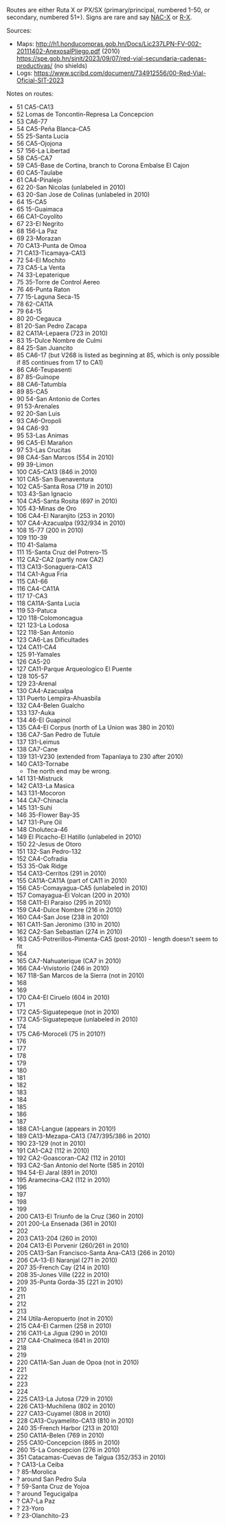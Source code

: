 Routes are either Ruta X or PX/SX (primary/principal, numbered 1-50, or secondary, numbered 51+). Signs are rare and say [NAC-X](https://www.mapillary.com/app/?lat=14.063665&lng=-87.17232999999999&z=17.47230675627&pKey=1149106378846528&focus=photo&x=0.8234422557684501&y=0.22742959701936527&zoom=2.292263470406519) or [R-X](https://www.mapillary.com/app/?lat=14.101208&lng=-87.240902&z=19.9&pKey=1972092526278174&focus=photo&x=0.8749450748032384&y=0.5304357793022314&zoom=2.292263470406519).

Sources:
* Maps: http://h1.honducompras.gob.hn/Docs/Lic237LPN-FV-002-20111402-AnexosalPliego.pdf (2010) https://spe.gob.hn/sinit/2023/09/07/red-vial-secundaria-cadenas-productivas/ (no shields)
* Logs: https://www.scribd.com/document/734912556/00-Red-Vial-Oficial-SIT-2023

Notes on routes:
* 51 CA5-CA13
* 52 Lomas de Toncontin-Represa La Concepcion
* 53 CA6-77
* 54 CA5-Peña Blanca-CA5
* 55 25-Santa Lucia
* 56 CA5-Ojojona
* 57 156-La Libertad
* 58 CA5-CA7
* 59 CA5-Base de Cortina, branch to Corona Embalse El Cajon
* 60 CA5-Taulabe
* 61 CA4-Pinalejo
* 62 20-San Nicolas (unlabeled in 2010)
* 63 20-San Jose de Colinas (unlabeled in 2010)
* 64 15-CA5
* 65 15-Guaimaca
* 66 CA1-Coyolito
* 67 23-El Negrito
* 68 156-La Paz
* 69 23-Morazan
* 70 CA13-Punta de Omoa
* 71 CA13-Ticamaya-CA13
* 72 54-El Mochito
* 73 CA5-La Venta
* 74 33-Lepaterique
* 75 35-Torre de Control Aereo
* 76 46-Punta Raton
* 77 15-Laguna Seca-15
* 78 62-CA11A
* 79 64-15
* 80 20-Cegauca
* 81 20-San Pedro Zacapa
* 82 CA11A-Lepaera (723 in 2010)
* 83 15-Dulce Nombre de Culmi
* 84 25-San Juancito
* 85 CA6-17 (but V268 is listed as beginning at 85, which is only possible if 85 continues from 17 to CA1)
* 86 CA6-Teupasenti
* 87 85-Guinope
* 88 CA6-Tatumbla
* 89 85-CA5
* 90 54-San Antonio de Cortes
* 91 53-Arenales
* 92 20-San Luis
* 93 CA6-Oropoli
* 94 CA6-93
* 95 53-Las Animas
* 96 CA5-El Marañon
* 97 53-Las Crucitas
* 98 CA4-San Marcos (554 in 2010)
* 99 39-Limon
* 100 CA5-CA13 (846 in 2010)
* 101 CA5-San Buenaventura
* 102 CA5-Santa Rosa (719 in 2010)
* 103 43-San Ignacio
* 104 CA5-Santa Rosita (697 in 2010)
* 105 43-Minas de Oro
* 106 CA4-El Naranjito (253 in 2010)
* 107 CA4-Azacualpa (932/934 in 2010)
* 108 15-77 (200 in 2010)
* 109 110-39
* 110 41-Salama
* 111 15-Santa Cruz del Potrero-15
* 112 CA2-CA2 (partly now CA2)
* 113 CA13-Sonaguera-CA13
* 114 CA1-Agua Fria
* 115 CA1-66
* 116 CA4-CA11A
* 117 17-CA3
* 118 CA11A-Santa Lucia
* 119 53-Patuca
* 120 118-Colomoncagua
* 121 123-La Lodosa
* 122 118-San Antonio
* 123 CA6-Las Dificultades
* 124 CA11-CA4
* 125 91-Yamales
* 126 CA5-20
* 127 CA11-Parque Arqueologico El Puente
* 128 105-57
* 129 23-Arenal
* 130 CA4-Azacualpa
* 131 Puerto Lempira-Ahuasbila
* 132 CA4-Belen Gualcho
* 133 137-Auka
* 134 46-El Guapinol
* 135 CA4-El Corpus (north of La Union was 380 in 2010)
* 136 CA7-San Pedro de Tutule
* 137 131-Leimus
* 138 CA7-Cane
* 139 131-V230 (extended from Tapanlaya to 230 after 2010)
* 140 CA13-Tornabe
  * The north end may be wrong.
* 141 131-Mistruck
* 142 CA13-La Masica
* 143 131-Mocoron
* 144 CA7-Chinacla
* 145 131-Suhi
* 146 35-Flower Bay-35
* 147 131-Pure Oil
* 148 Choluteca-46
* 149 El Picacho-El Hatillo (unlabeled in 2010)
* 150 22-Jesus de Otoro
* 151 132-San Pedro-132
* 152 CA4-Cofradia
* 153 35-Oak Ridge
* 154 CA13-Cerritos (291 in 2010)
* 155 CA11A-CA11A (part of CA11 in 2010)
* 156 CA5-Comayagua-CA5 (unlabeled in 2010)
* 157 Comayagua-El Volcan (200 in 2010)
* 158 CA11-El Paraiso (295 in 2010)
* 159 CA4-Dulce Nombre (216 in 2010)
* 160 CA4-San Jose (238 in 2010)
* 161 CA11-San Jeronimo (310 in 2010)
* 162 CA2-San Sebastian (274 in 2010)
* 163 CA5-Potrerillos-Pimenta-CA5 (post-2010) - length doesn't seem to fit
* 164
* 165 CA7-Nahuaterique (CA7 in 2010)
* 166 CA4-Vivistorio (246 in 2010)
* 167 118-San Marcos de la Sierra (not in 2010)
* 168
* 169
* 170 CA4-El Ciruelo (604 in 2010)
* 171
* 172 CA5-Siguatepeque (not in 2010)
* 173 CA5-Siguatepeque (unlabeled in 2010)
* 174
* 175 CA6-Moroceli (75 in 2010?)
* 176
* 177
* 178
* 179
* 180
* 181
* 182
* 183
* 184
* 185
* 186
* 187
* 188 CA1-Langue (appears in 2010!)
* 189 CA13-Mezapa-CA13 (747/395/386 in 2010)
* 190 23-129 (not in 2010)
* 191 CA1-CA2 (112 in 2010)
* 192 CA2-Goascoran-CA2 (112 in 2010)
* 193 CA2-San Antonio del Norte (585 in 2010)
* 194 54-El Jaral (891 in 2010)
* 195 Aramecina-CA2 (112 in 2010)
* 196
* 197
* 198
* 199
* 200 CA13-El Triunfo de la Cruz (360 in 2010)
* 201 200-La Ensenada (361 in 2010)
* 202
* 203 CA13-204 (260 in 2010)
* 204 CA13-El Porvenir (260/261 in 2010)
* 205 CA13-San Francisco-Santa Ana-CA13 (266 in 2010)
* 206 CA-13-El Naranjal (271 in 2010)
* 207 35-French Cay (214 in 2010)
* 208 35-Jones Ville (222 in 2010)
* 209 35-Punta Gorda-35 (221 in 2010)
* 210
* 211
* 212
* 213
* 214 Utila-Aeropuerto (not in 2010)
* 215 CA4-El Carmen (258 in 2010)
* 216 CA11-La Jigua (290 in 2010)
* 217 CA4-Chalmeca (641 in 2010)
* 218
* 219
* 220 CA11A-San Juan de Opoa (not in 2010)
* 221
* 222
* 223
* 224
* 225 CA13-La Jutosa (729 in 2010)
* 226 CA13-Muchilena (802 in 2010)
* 227 CA13-Cuyamel (808 in 2010)
* 228 CA13-Cuyamelito-CA13 (810 in 2010)
* 240 35-French Harbor (213 in 2010)
* 250 CA11A-Belen (769 in 2010)
* 255 CA10-Concepcion (865 in 2010)
* 260 15-La Concepcion (276 in 2010)
* 351 Catacamas-Cuevas de Talgua (352/353 in 2010)
* ? CA13-La Ceiba
* ? 85-Morolica
* ? around San Pedro Sula
* ? 59-Santa Cruz de Yojoa
* ? around Tegucigalpa
* ? CA7-La Paz
* ? 23-Yoro
* ? 23-Olanchito-23
